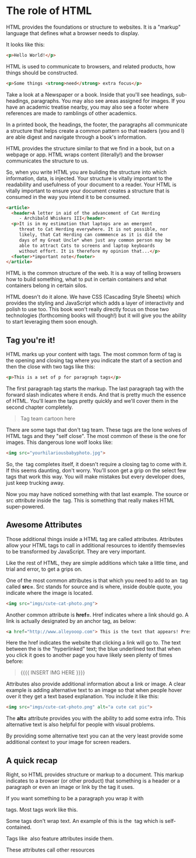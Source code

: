 # The role of HTML

HTML provides the foundations or structure to websites. It is a "markup" language that defines what a browser needs to display.

It looks like this:

```html
<p>Hello World!</p>
```

HTML is used to communicate to browsers, and related products, how things should be constructed.

```html
<p>Some things <strong>need</strong> extra focus</p>
```

Take a look at a Newspaper or a book. Inside that you'll see headings, sub-headings, paragraphs. You may also see areas assigned for images. If you have an academic treatise nearby, you may also see a footer where references are made to ramblings of other academics.

In a printed book, the headings, the footer, the paragraphs all communicate a structure that helps create a common pattern so that readers (you and I) are able digest and navigate through a book's information.

HTML provides the structure similar to that we find in a book, but on a webpage or app. HTML wraps content (literally!) and the browser communicates the structure to us. 

So, when you write HTML you are building the structure into which information, data, is injected. Your structure is vitally important to the readability and usefulness of your document to a reader. Your HTML is vitally important to ensure your document creates a structure that is consumed in the way you intend it to be consumed.

```html
<article>
  <header>A letter in aid of the advancement of Cat Herding 
     - Archibald Whiskers III</header>
  <p>It is in my estimation that laptops are an emergent 
     threat to Cat Herding everywhere. It is not possible, nor 
     likely, that Cat Herding can commmence as it is did the 
     days of my Great Uncle* when just any common person may be 
     able to attract Cats to screens and laptop keyboards 
     without effort. It is therefore my opinion that...</p>
  <footer>*important note</footer>
</article>
```

HTML is the common structure of the web. It is a way of telling browsers how to build something, what to put in certain containers and what containers belong in certain silos.

HTML doesn't do it alone. We have CSS (Cascading Style Sheets) which provides the styling and JavaScript which adds a layer of interactivity and polish to use too. This book won't really directly focus on those two technologies (forthcoming books will though!) but it will give you the ability to start leveraging them soon enough.

## Tag you're it!

HTML marks up your content with tags. The most common form of tag is the opening and closing tag where you indicate the start of a section and then the close with two tags like this:

```html
<p>This is a set of p for paragraph tags</p>
```
The first paragraph tag starts the markup. The last paragraph tag with the forward slash indicates where it ends. And that is pretty much the essence of HTML. You'll learn the tags pretty quickly and we'll cover them in the second chapter completely.

> Tag team cartoon here

There are some tags that don't tag team. These tags are the lone wolves of HTML tags and they "self close". The most common of these is the one for images. This dangerous lone wolf looks like:

```html
<img src="yourhilariousbabyphoto.jpg">
```

So, the **<img>** tag completes itself, it doesn't require a closing **</img>** tag to come with it. If this seems daunting, don't worry. You'll soon get a grip on the select few tags that work this way. You will make mistakes but every developer does, just keep trucking away.

Now you may have noticed something  with that last example. The source or src *attribute* inside the **<img>** tag. This is something that really makes HTML super-powered.

## Awesome Attributes

Those additional things inside a HTML tag are called attributes. Attributes allow your HTML tags to call in additional resources to identify themsevles to be transformed by JavaScript. They are very important.

Like the rest of HTML, they are simple additions which take a little time, and trial and error, to get a grips on.

One of the most common attributes is that which you need to add to an **<img>** tag called **src=**. Src stands for source and is where, inside double quote, you indicate where the image is located.

```html
<img src="imgs/cute-cat-photo.png">
```

Another common attribute is **href=**. Href indicates where a link should go. A link is actually designated by an anchor tag, as below:

```html
<a href="http://www.alleyooop.com"> This is the text that appears! Press me!</a>
```

Here the href indicates the website that clicking a link will go to. The text between the **<a></a>** is the "hyperlinked" text; the blue underlined text that when you click it goes to another page you have likely seen plenty of times before:

> {{{{ INSERT IMG HERE }}}}

Attributes also provide additional information about a link or image. A clear example is adding alternative text to an image so that when people hover over it they get a text based explanation. You include it like this:

```html
<img src="imgs/cute-cat-photo.png" alt="a cute cat pic">
```

The **alt=** attribute provides you with the ability to add some extra info. This alternative text is also helpful for people with visual problems. 

By providing some alternative text you can at the very least provide some additional context to your image for screen readers.

## A quick recap

Right, so HTML provides structure or markup to a document. This markup indicates to a browser (or other product) that something is a header or a paragraph or even an image or link by the tag it uses.

If you want something to be a paragraph you wrap it with **<p></p>** tags. Most tags work like this.

Some tags don't wrap text. An example of this is the **<img>** tag which is self-contained.

Tags like **<img>** also feature attributes inside them.

These attributes call other resources
